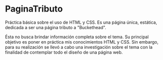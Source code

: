 # PaginaTributo

Práctica básica sobre el uso de HTML y CSS. Es una página única, estática, dedicada
a ser una página tributo a "Buckethead".

Ésta no busca brindar información completa sobre el tema. Su principal objetivo
es poner en práctica mis conocimientos HTML y CSS. Sin embargo, para su realización
se llevó a cabo una investigación sobre el tema con la finalidad de contemplar todo
el diseño de una página web. 
